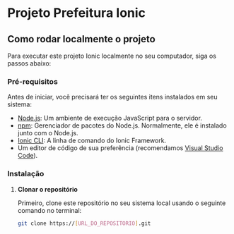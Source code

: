 # Projeto Prefeitura Ionic

## Como rodar localmente o projeto

Para executar este projeto Ionic localmente no seu computador, siga os passos abaixo:

### Pré-requisitos

Antes de iniciar, você precisará ter os seguintes itens instalados em seu sistema:

- [Node.js](https://nodejs.org/en/): Um ambiente de execução JavaScript para o servidor.
- [npm](https://www.npmjs.com/): Gerenciador de pacotes do Node.js. Normalmente, ele é instalado junto com o Node.js.
- [Ionic CLI](https://ionicframework.com/docs/cli): A linha de comando do Ionic Framework.
- Um editor de código de sua preferência (recomendamos [Visual Studio Code](https://code.visualstudio.com/)).

### Instalação

1. **Clonar o repositório**

   Primeiro, clone este repositório no seu sistema local usando o seguinte comando no terminal:

   ```sh
   git clone https://[URL_DO_REPOSITORIO].git
